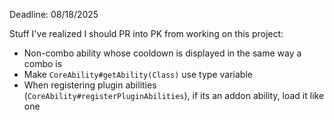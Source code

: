 Deadline: 08/18/2025

Stuff I've realized I should PR into PK from working on this project:
- Non-combo ability whose cooldown is displayed in the same way a combo is
- Make `CoreAbility#getAbility(Class)` use type variable
- When registering plugin abilities (`CoreAbility#registerPluginAbilities`), if its an addon ability, load it like one
